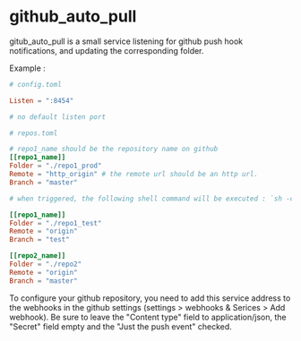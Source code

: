 
github\_auto\_pull
==================

gitub\_auto\_pull is a small service listening for github push hook notifications, and updating the corresponding folder.

Example :

```toml
# config.toml

Listen = ":8454"

# no default listen port

```

```toml
# repos.toml

# repo1_name should be the repository name on github
[[repo1_name]]
Folder = "./repo1_prod"
Remote = "http_origin" # the remote url should be an http url.
Branch = "master"

# when triggered, the following shell command will be executed : `sh -c "cd './repo1_prod'; git pull 'http_origin' 'master'"`

[[repo1_name]]
Folder = "./repo1_test"
Remote = "origin"
Branch = "test"

[[repo2_name]]
Folder = "./repo2"
Remote = "origin"
Branch = "master"

```

To configure your github repository, you need to add this service address to the webhooks in the github settings (settings > webhooks & Serices > Add webhook).
Be sure to leave the "Content type" field to application/json, the "Secret" field empty and the "Just the push event" checked.

